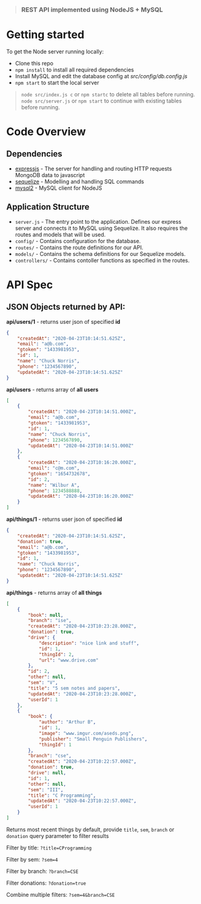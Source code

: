 > ### REST API implemented using NodeJS + MySQL


# Getting started
To get the Node server running locally:
- Clone this repo
- `npm install` to install all required dependencies
- Install MySQL and edit the database config at _src/config/db.config.js_
- `npm start` to start the local server

>`node src/index.js c` or `npm startc` to delete all tables before running.
>`node src/server.js` or `npm start` to continue with existing tables before running.


# Code Overview


## Dependencies
- [expressjs](https://github.com/expressjs/express) - The server for handling and routing HTTP requests
MongoDB data to javascript 
- [sequelize](https://github.com/sequelize/sequelize) - Modelling and handling SQL commands
- [mysql2](https://github.com/sidorares/node-mysql2) - MySQL client for NodeJS


## Application Structure
- `server.js` - The entry point to the application. Defines our express server and connects it to MySQL using Sequelize. It also requires the routes and models that will be used.
- `config/` - Contains configuration for the database.
- `routes/` - Contains the route definitions for our API.
- `models/` - Contains the schema definitions for our Sequelize models.
- `controllers/` - Contains contoller functions as specified in the routes.

# API Spec

## JSON Objects returned by API:
**api/users/1** - returns user json of specified **id**
```json
{
    "createdAt": "2020-04-23T10:14:51.625Z",
    "email": "a@b.com",
    "gtoken": "1433981953",
    "id": 1,
    "name": "Chuck Norris",
    "phone": "1234567890",
    "updatedAt": "2020-04-23T10:14:51.625Z"
}
```
**api/users** - returns array of **all users**
```json
[
    {
        "createdAt": "2020-04-23T10:14:51.000Z",
        "email": "a@b.com",
        "gtoken": "1433981953",
        "id": 1,
        "name": "Chuck Norris",
        "phone": 1234567890,
        "updatedAt": "2020-04-23T10:14:51.000Z"
    },
    {
        "createdAt": "2020-04-23T10:16:20.000Z",
        "email": "c@m.com",
        "gtoken": "1654732678",
        "id": 2,
        "name": "Wilbur A",
        "phone": 1234588888,
        "updatedAt": "2020-04-23T10:16:20.000Z"
    }
]
```
**api/things/1** - returns user json of specified **id**
```json
{
    "createdAt": "2020-04-23T10:14:51.625Z",
    "donation": true,
    "email": "a@b.com",
    "gtoken": "1433981953",
    "id": 1,
    "name": "Chuck Norris",
    "phone": "1234567890",
    "updatedAt": "2020-04-23T10:14:51.625Z"
}
```
**api/things** - returns array of **all things**
```json
[
    {
        "book": null,
        "branch": "ise",
        "createdAt": "2020-04-23T10:23:28.000Z",
        "donation": true,
        "drive": {
            "description": "nice link and stuff",
            "id": 1,
            "thingId": 2,
            "url": "www.drive.com"
        },
        "id": 2,
        "other": null,
        "sem": "V",
        "title": "5 sem notes and papers",
        "updatedAt": "2020-04-23T10:23:28.000Z",
        "userId": 1
    },
    {
        "book": {
            "author": "Arthur B",
            "id": 1,
            "image": "www.imgur.com/aseds.png",
            "publisher": "Small Penguin Publishers",
            "thingId": 1
        },
        "branch": "cse",
        "createdAt": "2020-04-23T10:22:57.000Z",
        "donation": true,
        "drive": null,
        "id": 1,
        "other": null,
        "sem": "III",
        "title": "C Programming",
        "updatedAt": "2020-04-23T10:22:57.000Z",
        "userId": 1
    }
]
```
Returns most recent things by default, provide `title`, `sem`, `branch` or `donation` query parameter to filter results

Filter by title:
`?title=CProgramming`

Filter by sem:
`?sem=4`

Filter by branch:
`?branch=CSE`

Filter donations:
`?donation=true`

Combine multiple filters:
`?sem=4&branch=CSE`
